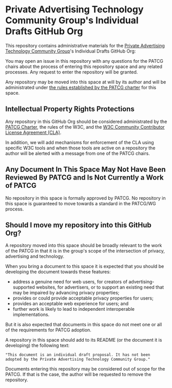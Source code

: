 # Private Advertising Technology Community Group's Individual Drafts GitHub Org

This repository contains administrative materials for the
[Private Advertising Technology Community Group](https://patcg.github.io)'s Individual Drafts GitHub Org:

You may open an issue in this repository with any questions for the PATCG chairs about the process of entering this repository space and any related processes. Any request to enter the repository will be granted.

Any repository may be moved into this space at will by its author and will be administrated under [the rules established by the PATCG charter](https://patcg.github.io/charter.html#individual-draft-management) for this space.

## Intellectual Property Rights Protections 

Any repository in this GitHub Org should be considered administrated by the [PATCG Charter](https://patcg.github.io/charter.html), the rules of the W3C, and the [W3C Community Contributor License Agreement (CLA)](https://www.w3.org/community/about/agreements/cla/). 

In addition, we will add mechanisms for enforcement of the CLA using specific W3C tools and when those tools are active on a repository the author will be alerted with a message from one of the PATCG chairs. 

## Any Document In This Space May Not Have Been Reviewed By PATCG and Is Not Currently a Work of PATCG

No repository in this space is formally approved by PATCG. No repository in this space is guaranteed to move towards a standard in the PATCG/WG process.

## Should I move my repository into this GitHub Org?

A repository moved into this space should be broadly relevant to the work of the PATCG in that it is in the group's scope of the intersection of privacy, advertising and technology.

When you bring a document to this space it is expected that you should be developing the document towards these features:

- address a genuine need for web users, for creators of advertising-supported websites, for advertisers, or to support an existing need that may be impaired by advancing privacy properties;
- provides or could provide acceptable privacy properties for users;
- provides an acceptable web experience for users; and
- further work is likely to lead to independent interoperable implementations.

But it is also expected that documents in this space do not meet one or all of the requirements for PATCG adoption.

A repository in this space should add to its README (or the document it is developing) the following text:

`"This document is an individual draft proposal. It has not been adopted by the Private Advertising Technology Community Group."`

Documents entering this repository may be considered out of scope for the PATCG. If that is the case, the author will be requested to remove the repository.
